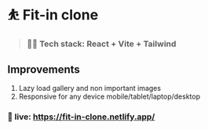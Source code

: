 # ⛹️ Fit-in clone

>### 🧑‍💻 Tech stack: React + Vite + Tailwind

## Improvements
1. Lazy load gallery and non important images
2. Responsive for any device mobile/tablet/laptop/desktop


### 🚀 live: https://fit-in-clone.netlify.app/ 